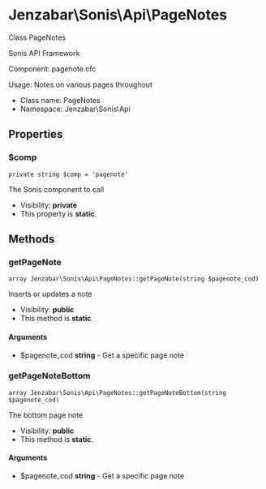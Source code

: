 Jenzabar\Sonis\Api\PageNotes
===============

Class PageNotes

Sonis API Framework

Component: pagenote.cfc

Usage: Notes on various pages throughout


* Class name: PageNotes
* Namespace: Jenzabar\Sonis\Api





Properties
----------


### $comp

    private string $comp = 'pagenote'

The Sonis component to call



* Visibility: **private**
* This property is **static**.


Methods
-------


### getPageNote

    array Jenzabar\Sonis\Api\PageNotes::getPageNote(string $pagenote_cod)

Inserts or updates a note



* Visibility: **public**
* This method is **static**.


#### Arguments
* $pagenote_cod **string** - Get a specific page note



### getPageNoteBottom

    array Jenzabar\Sonis\Api\PageNotes::getPageNoteBottom(string $pagenote_cod)

The bottom page note



* Visibility: **public**
* This method is **static**.


#### Arguments
* $pagenote_cod **string** - Get a specific page note


